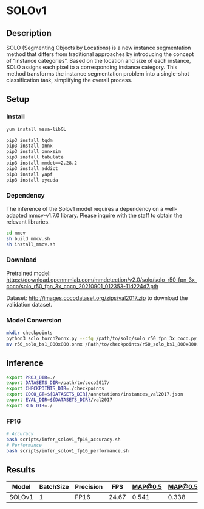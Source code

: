 # SOLOv1

## Description

SOLO (Segmenting Objects by Locations) is a new instance segmentation method that differs from traditional approaches by introducing the concept of “instance categories”. Based on the location and size of each instance, SOLO assigns each pixel to a corresponding instance category. This method transforms the instance segmentation problem into a single-shot classification task, simplifying the overall process.

## Setup

### Install

```bash
yum install mesa-libGL

pip3 install tqdm
pip3 install onnx
pip3 install onnxsim
pip3 install tabulate
pip3 install mmdet==2.28.2
pip3 install addict
pip3 install yapf
pip3 install pycuda
```

### Dependency

The inference of the Solov1 model requires a dependency on a well-adapted mmcv-v1.7.0 library. Please inquire with the staff to obtain the relevant libraries.

```bash
cd mmcv
sh build_mmcv.sh
sh install_mmcv.sh
```

### Download

Pretrained model: <https://download.openmmlab.com/mmdetection/v2.0/solo/solo_r50_fpn_3x_coco/solo_r50_fpn_3x_coco_20210901_012353-11d224d7.pth>

Dataset: <http://images.cocodataset.org/zips/val2017.zip> to download the validation dataset.

### Model Conversion

```bash
mkdir checkpoints
python3 solo_torch2onnx.py --cfg /path/to/solo/solo_r50_fpn_3x_coco.py --checkpoint /path/to/solo_r50_fpn_3x_coco_20210901_012353-11d224d7.pth --batch_size 1
mv r50_solo_bs1_800x800.onnx /Path/to/checkpoints/r50_solo_bs1_800x800.onnx
```

## Inference

```bash
export PROJ_DIR=./
export DATASETS_DIR=/path/to/coco2017/
export CHECKPOINTS_DIR=./checkpoints
export COCO_GT=${DATASETS_DIR}/annotations/instances_val2017.json
export EVAL_DIR=${DATASETS_DIR}/val2017
export RUN_DIR=./
```

### FP16

```bash
# Accuracy
bash scripts/infer_solov1_fp16_accuracy.sh
# Performance
bash scripts/infer_solov1_fp16_performance.sh
```

## Results

Model   |BatchSize  |Precision |FPS       |MAP@0.5   |MAP@0.5:0.95
--------|-----------|----------|----------|----------|------------
SOLOv1  |    1      |   FP16   | 24.67    |  0.541   | 0.338
